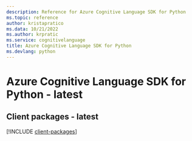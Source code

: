 ```yaml
---
description: Reference for Azure Cognitive Language SDK for Python
ms.topic: reference
author: kristapratico
ms.data: 10/21/2022
ms.author: krpratic
ms.service: cognitivelanguage
title: Azure Cognitive Language SDK for Python
ms.devlang: python
---
```

# Azure Cognitive Language SDK for Python - latest

## Client packages - latest
[!INCLUDE [client-packages](cognitive-language-client-index.md)]